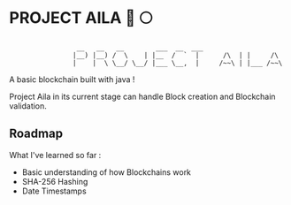# PROJECT AILA :rocket: :full_moon:

```
                 __   __   __        ___  __  ___                     
                |__) |__) /  \    | |__  /  `  |      /\  | |     /\  
                |    |  \ \__/ \__/ |___ \__,  |     /~~\ | |___ /~~\
```

A basic blockchain built with java !

Project Aila in its current stage can handle Block creation and Blockchain validation.

## Roadmap
What I've learned so far :

* Basic understanding of how Blockchains work
* SHA-256 Hashing
* Date Timestamps



